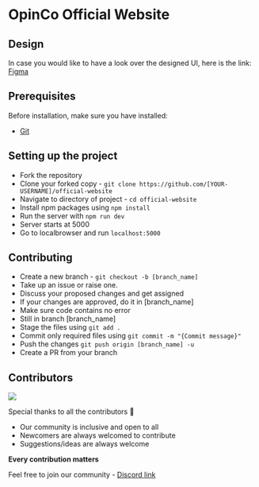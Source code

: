 # OpinCo Official Website

## Design
In case you would like to have a look over the designed UI, here is the link: [Figma](https://www.figma.com/file/hsyaeH7PnejILiTzcEYJ8V/OpInCo?node-id=730%3A6542)

## Prerequisites
Before installation, make sure you have installed: 
- [Git](https://git-scm.com/downloads)


## Setting up the project
- Fork the repository
- Clone your forked copy - `git clone https://github.com/[YOUR-USERNAME]/official-website`
- Navigate to directory of project - `cd official-website`
- Install npm packages using `npm install`
- Run the server with `npm run dev`
- Server starts at 5000
- Go to localbrowser and run `localhost:5000`

## Contributing
- Create a new branch - `git checkout -b [branch_name]`
- Take up an issue or raise one.
- Discuss your proposed changes and get assigned
- If your changes are approved, do it in [branch_name]
- Make sure code contains no error
- Still in branch [branch_name]
- Stage the files using `git add .`
- Commit only required files using `git commit -m "{Commit message}"`
- Push the changes `git push origin [branch_name] -u`
- Create a PR from your branch 

## Contributors

<a href="https://github.com/OpInCo-Community/official-website/graphs/contributors">
  <img src="https://contrib.rocks/image?repo=OpInCo-Community/official-website" />
</a>

Special thanks to all the contributors 💖

- Our community is inclusive and open to all
- Newcomers are always welcomed to contribute
- Suggestions/ideas are always welcome

**Every contribution matters**

Feel free to join our community - [Discord link](https://discord.gg/G8ncSuHc8t)
